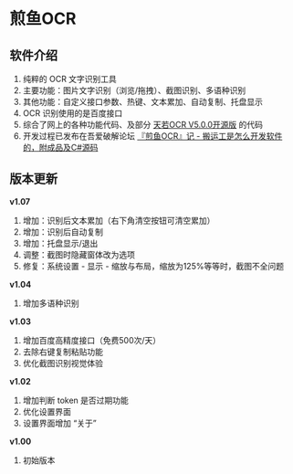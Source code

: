 # 煎鱼OCR

## 软件介绍
1. 纯粹的 OCR 文字识别工具
2. 主要功能：图片文字识别（浏览/拖拽）、截图识别、多语种识别
3. 其他功能：自定义接口参数、热键、文本累加、自动复制、托盘显示
4. OCR 识别使用的是百度接口
5. 综合了网上的各种功能代码、及部分 [天若OCR V5.0.0开源版](https://github.com/AnyListen/tianruoocr) 的代码
6. 开发过程已发布在吾爱破解论坛 [『煎鱼OCR』记 - 搬运工是怎么开发软件的，附成品及C#源码](https://www.52pojie.cn/thread-1258485-1-1.html)

## 版本更新
**v1.07**

1. 增加：识别后文本累加（右下角清空按钮可清空累加）
2. 增加：识别后自动复制
3. 增加：托盘显示/退出
4. 调整：截图时隐藏窗体改为选项
5. 修复：系统设置 - 显示 - 缩放与布局，缩放为125%等等时，截图不全问题

**v1.04**

1. 增加多语种识别

**v1.03**

1. 增加百度高精度接口（免费500次/天）
2. 去除右键复制粘贴功能
3. 优化截图识别视觉体验

**v1.02**

1. 增加判断 token 是否过期功能
2. 优化设置界面
3. 设置界面增加 “关于”

**v1.00**

1. 初始版本



